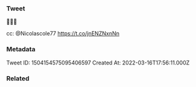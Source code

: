 ### Tweet
🧭👀🚢

cc: @Nicolascole77 https://t.co/jnENZNxnNn

### Metadata
Tweet ID: 1504154575095406597
Created At: 2022-03-16T17:56:11.000Z

### Related


